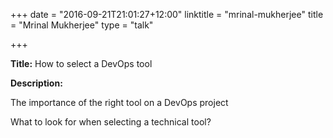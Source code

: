 +++
date = "2016-09-21T21:01:27+12:00"
linktitle = "mrinal-mukherjee"
title = "Mrinal Mukherjee"
type = "talk"

+++

<div class="span-15  ">
  <div class="span-15  last ">
  <p><strong>Title:</strong>
How to select a DevOps tool
</p>

<p><strong>Description:</strong></p>

<p>The importance of the right tool on a DevOps project</p>

<p>What to look for when selecting a technical tool?</p>


  </div>
</div>

